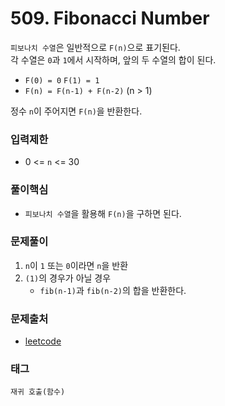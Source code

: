 # 509. Fibonacci Number
`피보나치 수열`은 일반적으로 `F(n)`으로 표기된다.  
각 수열은 `0`과 `1`에서 시작하며, 앞의 두 수열의 합이 된다.  
- `F(0) = 0` `F(1) = 1`
- `F(n) = F(n-1) + F(n-2)` (n > 1)

정수 `n`이 주어지면 `F(n)`을 반환한다.
### 입력제한
- 0 <= `n` <= 30
### 풀이핵심
- `피보나치 수열`을 활용해 `F(n)`을 구하면 된다.
### 문제풀이
1. `n`이 `1` 또는 `0`이라면 `n`을 반환
2. `(1)`의 경우가 아닐 경우
   - `fib(n-1)`과 `fib(n-2)`의 합을 반환한다.
### 문제출처
- [leetcode](https://leetcode.com/problems/fibonacci-number/)
### 태그
`재귀 호출(함수)`
